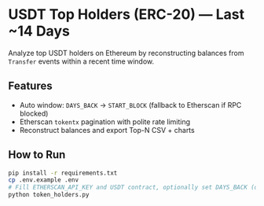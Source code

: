 # USDT Top Holders (ERC-20) — Last ~14 Days

Analyze top USDT holders on Ethereum by reconstructing balances from `Transfer` events within a recent time window.

## Features
- Auto window: `DAYS_BACK` → `START_BLOCK` (fallback to Etherscan if RPC blocked)
- Etherscan `tokentx` pagination with polite rate limiting
- Reconstruct balances and export Top-N CSV + charts

## How to Run
```bash
pip install -r requirements.txt
cp .env.example .env
# Fill ETHERSCAN_API_KEY and USDT contract, optionally set DAYS_BACK (default 14)
python token_holders.py

